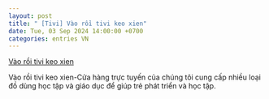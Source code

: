 ```yaml
---
layout: post
title: " [Tivi] Vào rồi tivi keo xien"
date: Tue, 03 Sep 2024 14:00:00 +0700
categories: entries VN
---
```

[Vào rồi tivi keo xien](https://caa.gov.vn/gods/2024-V%C3%A0o-r%E1%BB%93i-tivi-keo-xien-0903)

Vào rồi tivi keo xien-Cửa hàng trực tuyến của chúng tôi cung cấp nhiều loại đồ dùng học tập và giáo dục để giúp trẻ phát triển và học tập.

